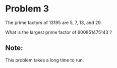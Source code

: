 Problem 3
=========

The prime factors of 13195 are 5, 7, 13, and 29. 

What is the largest prime factor of 600851475143 ?

Note:
-----
This problem takes a long time to run.
